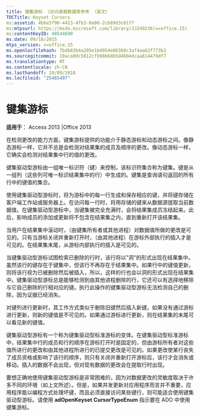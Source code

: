 ```yaml
---
title: 键集游标 （访问桌面数据库参考 （英文）
TOCTitle: Keyset Cursors
ms:assetid: 4b6e5f90-4413-4fb3-0a08-2cb89d3c61f7
ms:mtpsurl: https://msdn.microsoft.com/library/JJ249236(v=office.15)
ms:contentKeyID: 48544690
ms.date: 09/18/2015
mtps_version: v=office.15
ms.openlocfilehash: 7bdb03b4a205e1b4954e86368c3af4aa62f773b2
ms.sourcegitcommit: 19aca09c5812cfb98b68b5d4604dcaa814479df7
ms.translationtype: MT
ms.contentlocale: zh-CN
ms.lasthandoff: 10/09/2018
ms.locfileid: "25465497"
---
```

# <a name="keyset-cursors"></a>键集游标


**适用于**： Access 2013 |Office 2013

在检测更改的能力方面，键集游标提供的功能介于静态游标和动态游标之间。像静态游标一样，它并不总是会检测对结果集的成员及顺序的更改。像动态游标一样，它确实会检测对结果集中行的值的更改。

键集驱动型游标由一组唯一标识符（键）来控制，该标识符集合称为键集。键是从一组列（这些列可唯一标识结果集中的行）中生成的。键集是查询语句返回的所有行中的键值的集合。

使用键集驱动型游标时，将为游标中的每一行生成和保存相应的键，并将键存储在客户端工作站或服务器上。在访问每一行时，将用存储的键来从数据源提取当前数据值。在键集驱动型游标中，当键集被完全充满时，会将结果集成员冻结起来。此后，影响成员的添加或更新将不包含在结果集之内，直到重新打开该结果集。

当用户在结果集中滚动时，（由键集所有者或其他进程）对数据值所做的更改是可见的。只有当游标关闭并重新打开时，（由其他进程）在游标外部执行的插入才是可见的。在结果集末尾，从游标内部执行的插入是可见的。

当键集驱动型游标试图检索已删除的行时，该行将以"洞"的形式出现在结果集中。虽然该行的键存在于键集中，但该行不再存在于结果集中。如果行中的键值更新，则将该行视为已被删除然后被插入，所以，这样的行也会以洞的形式出现在结果集中。键集驱动型游标总是能够检测到由其他进程删除的行，它还可以有选择地移除与它自己删除的行相对应的键。执行此操作的键集驱动型游标无法检测自己的删除，因为证据已经消失。

对键列进行更新时，其工作方式类似于删除旧键然后插入新键。如果没有通过游标进行更新，则新的键值是不可见的。如果通过游标进行更新，则在结果集的末尾可以看见新的键值。

键集驱动型游标有一个称为键集驱动型标准游标的变体。在键集驱动型标准游标中，结果集中行的成员和行的顺序在游标打开时是固定的，但由游标所有者对这些值所进行的更改和由其他进程所进行的已提交更改是可见的。如果更改使某行丧失了成员资格或影响了该行的顺序，则只有关闭并重新打开游标后，该行才会消失或移动。插入的数据不会出现，但对现有数据的更改会在提取行时出现。

要想正确地使用键集驱动型游标是非常困难的，因为对数据更改的灵敏度取决于许多不同的环境（如上文所述）。但是，如果并发更新对应用程序而言并不重要，应用程序能以编程方式处理坏键，而且必须直接访问某些键行，则可能适合使用键集驱动型游标。请使用 **adOpenKeyset** **CursorTypeEnum** 指示要在 ADO 中使用键集游标。

